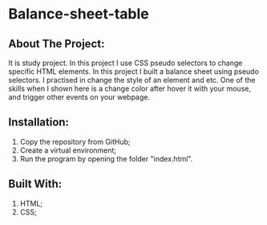 # Balance-sheet-table
## About The Project:
  It is study project. 
 In this project I use CSS pseudo selectors to change specific HTML elements.
  In this project I built a balance sheet using pseudo selectors. I practised in change the style of an element and etc.
 One of the skills when I shown here is a change color after hover it with your mouse, and trigger other events on your webpage.

## Installation:
1. Copy the repository from GitHub;
2. Create a virtual environment;
3. Run the program by opening the folder "index.html". 

## Built With:
  1. HTML;
  2. CSS;
  
